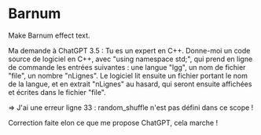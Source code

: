 # Barnum
Make Barnum effect text.

Ma demande à ChatGPT 3.5 :
Tu es un expert en C++. Donne-moi un code source de logiciel en C++, avec "using namespace std;",  qui prend en ligne de commande les entrées suivantes : une langue "lgg", un nom de fichier "file", un nombre "nLignes".  Le logiciel lit ensuite un fichier portant le nom de la langue, et en extrait "nLignes" au hasard, qui seront ensuite affichées et écrites dans le fichier "file".

=> J'ai une erreur ligne 33 : random_shuffle n'est pas défini dans ce scope !

Correction faite elon ce que me propose ChatGPT, cela marche !

